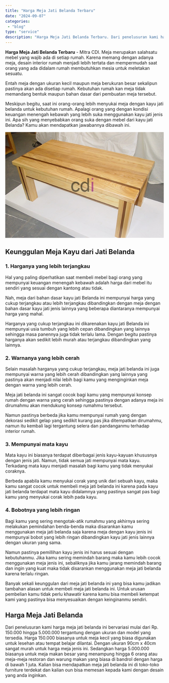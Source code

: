 ```yaml
---
title: "Harga Meja Jati Belanda Terbaru"
date: "2024-09-07"
categories:
 - "blog"
type: "service"
description: "Harga Meja Jati Belanda Terbaru. Dari penelusuran kami harga meja jati belanda ini bervariasi mulai dari Rp. 150.000 hingga 5.000.000 tergantung dengan ukura..."
---
```


**Harga Meja Jati Belanda Terbaru** - Mitra CDI. Meja merupakan salahsatu mebel yang wajib ada di setiap rumah. Karena memang dengan adanya meja, desain interior rumah menjadi lebih tertata dan mempermudah saat orang yang ada didalam rumah membutuhkan mesia untuk meletakan sesuatu.

Entah meja dengan ukuran kecil maupun meja berukuran besar sekalipun pastinya akan ada disetiap rumah. Kebutuhan rumah kan meja tidak memandang bentuk maupun bahan dasar dari pembuatan meja tersebut.

Meskipun begitu, saat ini orang-orang lebih menyukai meja dengan kayu jati belanda untuk kebutuhan rumah. Apalagi orang yang dengan kondisi keuangan menengah kebawah yang lebih suka menggunakan kayu jati jenis ini. Apa sih yang menyebabkan orang suka dengan mebel dari kayu jati Belanda? Kamu akan mendapatkan jawabannya dibawah ini.

![Harga Meja Jati Belanda Terbaru](/images/blog/meja-jati-belanda-001.jpg)

## Keunggulan Meja Kayu dari Jati Belanda

### 1\. Harganya yang lebih terjangkau

Hal yang paling diperhatikan saat membeli mebel bagi orang yang mempunyai keuangan menengah kebawah adalah harga dari mebel itu sendiri yang sesuai dengan kantong atau tidak.

Nah, meja dari bahan dasar kayu jati Belanda ini mempunyai harga yang cukup terjangkau atau lebih terjangkau dibandingkan dengan meja dengan bahan dasar kayu jati jenis lainnya yang beberapa diantaranya mempunyai harga yang mahal.

Harganya yang cukup terjangkau ini dikarenakan kayu jati Belanda ini mempunyai usia tumbuh yang lebih cepan dibandingkan yang lainnya sehingga masa panennya juga tidak terlalu lama. Dengan begitu pastinya harganya akan sedikit lebih murah atau terjangkau dibandingkan yang lainnya.

### 2\. Warnanya yang lebih cerah

Selain masalah harganya yang cukup terjangkau, meja jati belanda ini juga mempunyai warna yang lebih cerah dibandingkan yang lainnya yang pastinya akan menjadi nilai lebih bagi kamu yang menginginkan meja dengan warna yang lebih cerah.

Meja jati belanda ini sangat cocok bagi kamu yang mempunyai konsep rumah dengan warna yang cerah sehingga pastinya dengan adanya meja ini dirumahmu akan mendukung konsep rumahmu tersebut.

Namun pastinya berbeda jika kamu mempunyai rumah yang dengan dekorasi sedikit gelap yang sedikit kurang pas jika ditempatkan dirumahmu, namun itu kembali lagi tergantung selera dan pandanganmu terhadap interior rumah.

### 3\. Mempunyai mata kayu

Mata kayu ini biasanya terdapat diberbagai jenis kayu-kayuan khususnya dengan jenis jati. Namun, tidak semua jati mempunyai mata kayu. Terkadang mata kayu menjadi masalah bagi kamu yang tidak menyukai coraknya.

Berbeda apabila kamu menyukai corak yang unik dari sebuah kayu, maka kamu sangat cocok untuk membeli meja jati belanda ini karena pada kayu jati belanda terdapat mata kayu didalamnya yang pastinya sangat pas bagi kamu yang menyukai corak lebih pada kayu.

### 4\. Bobotnya yang lebih ringan

Bagi kamu yang sering mengotak-atik rumahmu yang akhirnya sering melakukan pemindahan benda-benda maka disarankan kamu menggunakan meja jati belanda saja karena meja dengan kayu jenis ini mempunyai bobot yang lebih ringan dibandingkan kayu jati jenis lainnya dengan ukuran yang sama.

Namun pastinya pemillihan kayu jenis ini harus sesuai dengan kebutuhanmu. Jika kamu sering memindah barang maka kamu lebih cocok menggunakan meja jenis ini, sebaliknya jika kamu jarang memindah barang dan ingin yang kuat maka tidak disarankan menggunakan meja jati belanda karena terlalu ringan.

Banyak sekali keunggulan dari meja jati belanda ini yang bisa kamu jadikan tambahan alasan untuk membeli meja jati belanda ini. Untuk urusan pembelian kamu tidak perlu khawatir karena kamu bisa membeli ketempat kami yang pastinya bisa menyesuaikan dengan keinginanmu sendiri.

## Harga Meja Jati Belanda

Dari penelusuran kami harga meja jati belanda ini bervariasi mulai dari Rp. 150.000 hingga 5.000.000 tergantung dengan ukuran dan model yang tersedia. Harga 150.000 biasanya untuk meja kecil yang biasa digunakan untuk lesehan atau tempat belajar dilantai. Dengan ukuran 90cm x 40cm sangat murah untuk harga meja jenis ini. Sedangkan harga 5.000.000 biasanya untuk meja makan besar yang menampung hingga 6 orang atau meja-meja restoran dan warung makan yang biasa di bandrol dengan harga di bawah 1 juta. Kalian bisa mendapatkan meja jati belanda ini di toko-toko furniture terdekat dan kalian oun bisa memesan kepada kami dengan desain yang anda inginkan.

